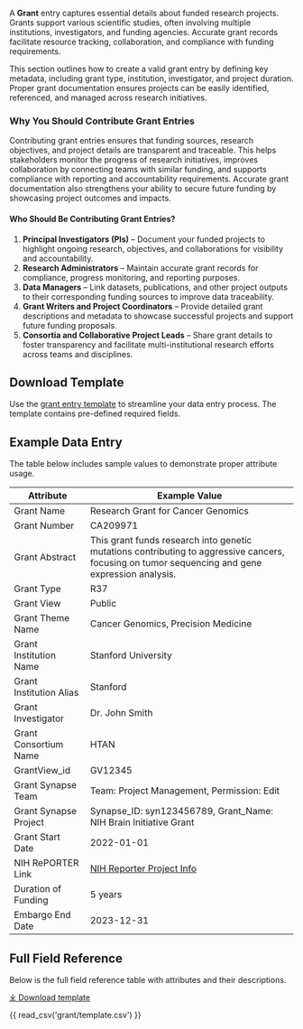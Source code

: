 A **Grant** entry captures essential details about funded research projects. Grants support various scientific studies, often involving multiple institutions, investigators, and funding agencies. Accurate grant records facilitate resource tracking, collaboration, and compliance with funding requirements.

This section outlines how to create a valid grant entry by defining key metadata, including grant type, institution, investigator, and project duration. Proper grant documentation ensures projects can be easily identified, referenced, and managed across research initiatives.

### **Why You Should Contribute Grant Entries**
Contributing grant entries ensures that funding sources, research objectives, and project details are transparent and traceable. This helps stakeholders monitor the progress of research initiatives, improves collaboration by connecting teams with similar funding, and supports compliance with reporting and accountability requirements. Accurate grant documentation also strengthens your ability to secure future funding by showcasing project outcomes and impacts.

#### **Who Should Be Contributing Grant Entries?**
1. **Principal Investigators (PIs)** – Document your funded projects to highlight ongoing research, objectives, and collaborations for visibility and accountability.  
2. **Research Administrators** – Maintain accurate grant records for compliance, progress monitoring, and reporting purposes.  
3. **Data Managers** – Link datasets, publications, and other project outputs to their corresponding funding sources to improve data traceability.  
4. **Grant Writers and Project Coordinators** – Provide detailed grant descriptions and metadata to showcase successful projects and support future funding proposals.  
5. **Consortia and Collaborative Project Leads** – Share grant details to foster transparency and facilitate multi-institutional research efforts across teams and disciplines.  


## Download Template
Use the [grant entry template](https://github.com/mc2-center/data-models/raw/main/templates/GrantView.csv) to streamline your data entry process. The template contains pre-defined required fields.

## Example Data Entry
The table below includes sample values to demonstrate proper attribute usage.

| **Attribute**              | **Example Value**                                                                                           |
|----------------------------|-------------------------------------------------------------------------------------------------------------|
| Grant Name                 | Research Grant for Cancer Genomics                                                                           |
| Grant Number               | CA209971                                                                                                     |
| Grant Abstract             | This grant funds research into genetic mutations contributing to aggressive cancers, focusing on tumor sequencing and gene expression analysis. |
| Grant Type                 | R37                                                                                                          |
| Grant View                 | Public                                                                                                       |
| Grant Theme Name           | Cancer Genomics, Precision Medicine                                                                          |
| Grant Institution Name      | Stanford University                                                                                         |
| Grant Institution Alias    | Stanford                                                                                                     |
| Grant Investigator         | Dr. John Smith                                                                                               |
| Grant Consortium Name      | HTAN                                                                                                         |
| GrantView_id               | GV12345                                                                                                      |
| Grant Synapse Team         | Team: Project Management, Permission: Edit                                                                   |
| Grant Synapse Project      | Synapse_ID: syn123456789, Grant_Name: NIH Brain Initiative Grant                                             |
| Grant Start Date           | 2022-01-01                                                                                                   |
| NIH RePORTER Link          | [NIH Reporter Project Info](https://projectreporter.nih.gov/project_info_description.cfm?aid=9813521)         |
| Duration of Funding        | 5 years                                                                                                      |
| Embargo End Date           | 2023-12-31                                                                                                   |



## Full Field Reference

Below is the full field reference table with attributes and their descriptions.

[⤓ Download template](https://github.com/mc2-center/data-models/raw/main/templates/GrantView.csv)

{{ read_csv('grant/template.csv') }}
